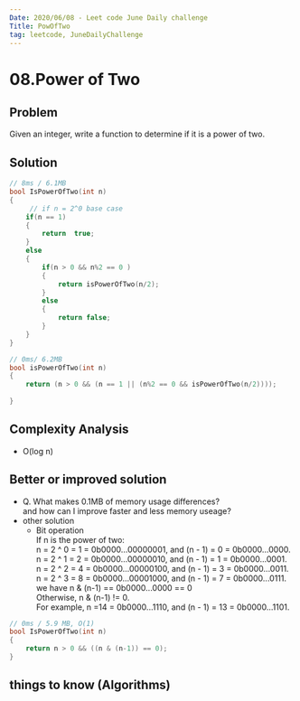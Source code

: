 ```yaml
---
Date: 2020/06/08 - Leet code June Daily challenge
Title: PowOfTwo
tag: leetcode, JuneDailyChallenge
---
```

# 08.Power of Two

## Problem
Given an integer, write a function to determine if it is a power of two.

## Solution
```cpp
// 8ms / 6.1MB 
bool IsPowerOfTwo(int n)
{
     // if n = 2^0 base case
    if(n == 1)
    {
        return  true;
    }
    else
    {
        if(n > 0 && n%2 == 0 )
        {
            return isPowerOfTwo(n/2);
        }
        else
        {
            return false;
        }
    }
}

// 0ms/ 6.2MB
bool isPowerOfTwo(int n)
{
    return (n > 0 && (n == 1 || (n%2 == 0 && isPowerOfTwo(n/2))));
    
}


```
## Complexity Analysis
- O(log n)
## Better or improved solution
- Q. What makes 0.1MB of memory usage differences?  
and how can I improve faster and less memory useage?
- other solution   
  * Bit operation  
  If n is the power of two:  
n = 2 ^ 0 = 1 = 0b0000...00000001, and (n - 1) = 0 = 0b0000...0000.  
n = 2 ^ 1 = 2 = 0b0000...00000010, and (n - 1) = 1 = 0b0000...0001.  
n = 2 ^ 2 = 4 = 0b0000...00000100, and (n - 1) = 3 = 0b0000...0011.  
n = 2 ^ 3 = 8 = 0b0000...00001000, and (n - 1) = 7 = 0b0000...0111.  
we have n & (n-1) == 0b0000...0000 == 0  
Otherwise, n & (n-1) != 0.  
For example, n =14 = 0b0000...1110, and (n - 1) = 13 = 0b0000...1101.
```cpp
// 0ms / 5.9 MB, O(1)
bool IsPowerOfTwo(int n)
{
    return n > 0 && ((n & (n-1)) == 0);
}
```
## things to know (Algorithms)